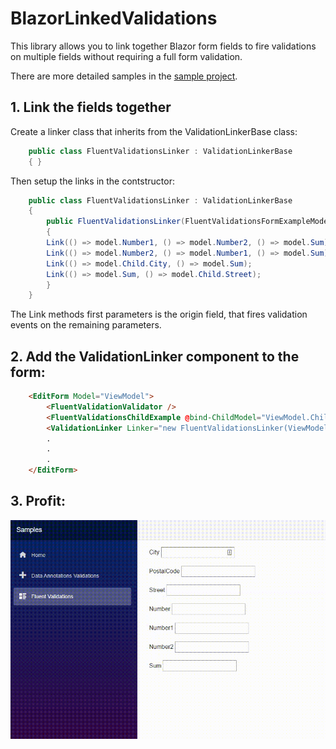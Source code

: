 # BlazorLinkedValidations

This library allows you to link together Blazor form fields to fire validations on multiple fields without requiring a full form validation.

There are more detailed samples in the [sample project](https://github.com/Plevi1337/BlazorLinkedValidations/tree/master/src/BlazorLinkedValidations/BlazorLinkedValidations.Samples).

## 1. Link the fields together

Create a linker class that inherits from the ValidationLinkerBase class:

```csharp
    public class FluentValidationsLinker : ValidationLinkerBase
    { }
```

Then setup the links in the contstructor: 

```csharp
    public class FluentValidationsLinker : ValidationLinkerBase
    {
        public FluentValidationsLinker(FluentValidationsFormExampleModelParent model)
        {
        Link(() => model.Number1, () => model.Number2, () => model.Sum);
        Link(() => model.Number2, () => model.Number1, () => model.Sum);
        Link(() => model.Child.City, () => model.Sum);
        Link(() => model.Sum, () => model.Child.Street);
        }
    }
```

The Link methods first parameters is the origin field, that fires validation events on the remaining parameters.

## 2. Add the ValidationLinker component to the form: 

```html 
    <EditForm Model="ViewModel">
        <FluentValidationValidator />
        <FluentValidationsChildExample @bind-ChildModel="ViewModel.Child" />
        <ValidationLinker Linker="new FluentValidationsLinker(ViewModel)" />
        .
        .
        .    
    </EditForm>
```

## 3. Profit:
<img src="https://raw.githubusercontent.com/Plevi1337/BlazorLinkedValidations/master/.github/resources/fluent_example.gif" />